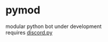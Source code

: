 # pymod
modular python bot under development  
requires [discord.py](https://github.com/Rapptz/discord.py/tree/async)
